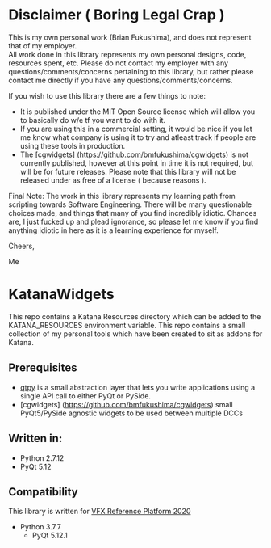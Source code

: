 # Disclaimer ( Boring Legal Crap )
This is my own personal work (Brian Fukushima), and does not represent that of my employer.  
All work done in this library represents my own personal designs, code, resources spent, etc.
Please do not contact my employer with any questions/comments/concerns pertaining to this
library, but rather please contact me directly if you have any questions/comments/concerns.

If you wish to use this library there are a few things to note:
  * It is published under the MIT Open Source license which will allow you to basically
    do w/e tf you want to do with it.
  * If you are using this in a commercial setting, it would be nice if you let me know
    what company is using it to try and atleast track if people are using these tools in
    production.
  * The [cgwidgets] (https://github.com/bmfukushima/cgwidgets) is not currently published,
    however at this point in time it is not required, but will be for future releases.  Please
    note that this library will not be released under as free of a license ( because reasons ).
   
	
Final Note:
The work in this library represents my learning path from scripting towards  Software Engineering.
There will be many questionable choices made, and things that many of you find incredibly idiotic.
Chances are, I just fucked up and plead ignorance, so please let me know if you find anything
idiotic in here as it is a learning experience for myself.

Cheers,

Me

# KatanaWidgets
This repo contains a Katana Resources directory which can be added to the KATANA_RESOURCES environment variable.
This repo contains a small collection of my personal tools which have been created to sit as addons for Katana.

## Prerequisites
  * [qtpy](https://pypi.org/project/QtPy/) is a small abstraction layer that lets you write applications using a single API call to either PyQt or PySide.
  * [cgwidgets] (https://github.com/bmfukushima/cgwidgets) small PyQt5/PySide agnostic widgets to be used between multiple DCCs
 
## Written in:
  * Python 2.7.12
  * PyQt 5.12

## Compatibility
This library is written for [VFX Reference Platform 2020](https://vfxplatform.com/)
  * Python 3.7.7
    * PyQt 5.12.1
